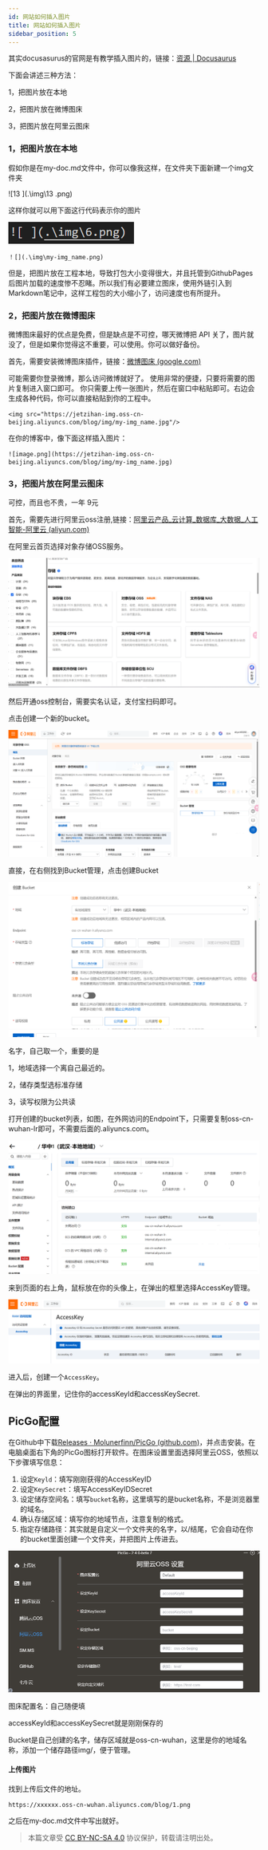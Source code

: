 ```yaml
---
id: 网站如何插入图片
title: 网站如何插入图片
sidebar_position: 5
---
```


其实docusasurus的官网是有教学插入图片的，链接：[资源 | Docusaurus](https://docusaurus.io/zh-CN/docs/next/markdown-features/assets)

下面会讲述三种方法：

1，把图片放在本地

2，把图片放在微博图床

3，把图片放在阿里云图床



### 1，把图片放在本地

假如你是在my-doc.md文件中，你可以像我这样，在文件夹下面新建一个img文件夹

![13 ](.\img\13 .png)

这样你就可以用下面这行代码表示你的图片

![14](.\img\14.png)

```
！[](.\img\my-img_name.png)
```

但是，把图片放在工程本地，导致打包大小变得很大，并且托管到GithubPages后图片加载的速度惨不忍睹。所以我们有必要建立图床，使用外链引入到Markdown笔记中，这样工程包的大小缩小了，访问速度也有所提升。



### 2，把图片放在微博图床

微博图床最好的优点是免费，但是缺点是不可控，哪天微博把 API 关了，图片就没了，但是如果你觉得这不重要，可以使用。你可以做好备份。

首先，需要安装微博图床插件，链接：[微博图床 (google.com)](https://chromewebstore.google.com/detail/微博图床/pinjkilghdfhnkibhcangnpmcpdpmehk)

可能需要你登录微博，那么访问微博就好了。
使用非常的便捷，只要将需要的图片复制进入窗口即可。
你只需要上传一张图片，然后在窗口中粘贴即可。右边会生成各种代码，你可以直接粘贴到你的工程中。

```
<img src="https://jetzihan-img.oss-cn-beijing.aliyuncs.com/blog/img/my-img_name.jpg"/>
```

在你的博客中，像下面这样插入图片：

```
![image.png](https://jetzihan-img.oss-cn-beijing.aliyuncs.com/blog/img/my-img_name.jpg)
```



### 3，把图片放在阿里云图床

可控，而且也不贵，一年 9元 

首先，需要先进行阿里云oss注册,链接：[阿里云产品_云计算_数据库_大数据_人工智能-阿里云 (aliyun.com)](https://www.aliyun.com/product/list?spm=5176.29305420.J_4VYgf18xNlTAyFFbOuOQe.3.2cd85a63xnJQL1)

在阿里云首页选择对象存储OSS服务。

![15](.\img\15.png)

然后开通oss控制台，需要实名认证，支付宝扫码即可。

点击创建一个新的bucket。

![16](.\img\16.png)

直接，在右侧找到Bucket管理，点击创建Bucket

![17](.\img\17.png)

名字，自己取一个，重要的是

1，地域选择一个离自己最近的。

2，储存类型选标准存储

3，读写权限为公共读

打开创建的bucket列表，如图，在外网访问的Endpoint下，只需要复制oss-cn-wuhan-lr即可，不需要后面的.aliyuncs.com。

![18](.\img\18.png)

来到页面的右上角，鼠标放在你的头像上，在弹出的框里选择AccessKey管理。

![19](.\img\19.png)

进入后，创建一个`AccessKey`。

在弹出的界面里，记住你的accessKeyId和accessKeySecret.



## PicGo配置

在Github中下载[Releases · Molunerfinn/PicGo (github.com)](https://github.com/Molunerfinn/PicGo/releases)，并点击安装。在电脑桌面右下角的PicGo图标打开软件。在图床设置里面选择阿里云OSS，依照以下步骤填写信息：

1. 设定`Keyld`：填写刚刚获得的AccessKeyID
2. 设定`KeySecret`：填写AccessKeyIDSecret
3. 设定储存空间名：填写`bucket`名称，这里填写的是bucket名称，不是浏览器里的域名。
4. 确认存储区域：填写你的地域节点，注意复制的格式。
5. 指定存储路径：其实就是自定义一个文件夹的名字，以/结尾，它会自动在你的bucket里面创建一个文件夹，并把图片上传进去。

![20](.\img\20.png)

图床配置名：自己随便填

accessKeyId和accessKeySecret就是刚刚保存的

Bucket是自己创建的名字，储存区域就是oss-cn-wuhan，这里是你的地域名称，添加一个储存路径img/，便于管理。



#### 上传图片

找到上传后文件的地址。

```
https://xxxxxx.oss-cn-wuhan.aliyuncs.com/blog/1.png
```

之后在my-doc.md文件中写出就好。

> 本篇文章受 [CC BY-NC-SA 4.0](https://creativecommons.org/licenses/by/4.0/deed.zh) 协议保护，转载请注明出处。